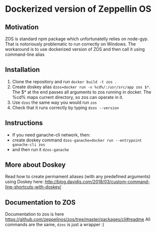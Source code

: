 # Dockerized version of Zeppellin OS

## Motivation
ZOS is standard npm package which unfortunatelly relies on node-gyp. That is notoriously problematic to run correctly on Windows. The workaround is to use dockerized version of ZOS and then call it using command-line alias

## Installation
1. Clone the repository and run `docker build -t zos .`
1. Create doskey alias `dzos=docker run -v %cd%/:/usr/src/app zos $*`. The $* at the end passes all arguments to zos running in docker. The %cd% maps current directory, so zos can operate in it.
1. Use `dzos` the same way you would run `zos`
1. Check that it runs correctly by typing `dzos --version`

## Instructions
- If you need ganache-cli network, then:
- create doskey command `dzos-ganache=docker run --entrypoint ganache-cli zos`
- and then run it `dzos-ganache`

## More about Doskey
Read how to create permament aliases (with any predefined arguments) using Doskey here: http://blog.davidjs.com/2018/03/custom-command-line-shortcuts-with-doskey/

## Documentation to ZOS
Documentation to zos is here https://github.com/zeppelinos/zos/tree/master/packages/cli#readme
All commands are the same, `dzos` is just a wrapper :)